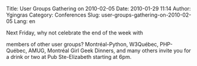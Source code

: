 Title: User Groups Gathering on 2010-02-05
Date: 2010-01-29 11:14
Author: Ygingras
Category: Conferences
Slug: user-groups-gathering-on-2010-02-05
Lang: en

<!--:en-->Next Friday, why not celebrate the end of the week with
members of other user groups? Montréal-Python, W3Québec, PHP-Québec,
AMUG, Montréal Girl Geek Dinners, and many others invite you for a drink
or two at Pub Ste-Elizabeth starting at 6pm.<!--:-->
